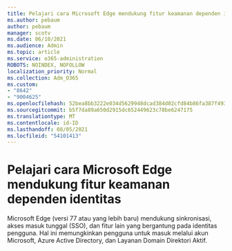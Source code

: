```yaml
---
title: Pelajari cara Microsoft Edge mendukung fitur keamanan dependen identitas
ms.author: pebaum
author: pebaum
manager: scotv
ms.date: 06/10/2021
ms.audience: Admin
ms.topic: article
ms.service: o365-administration
ROBOTS: NOINDEX, NOFOLLOW
localization_priority: Normal
ms.collection: Adm_O365
ms.custom:
- "8642"
- "9004625"
ms.openlocfilehash: 52bea8bb3222e034d5629948dcad384d02cfd84b86fa387f493c3ad0abfc069a
ms.sourcegitcommit: b5f7da89a650d2915dc652449623c78be6247175
ms.translationtype: MT
ms.contentlocale: id-ID
ms.lasthandoff: 08/05/2021
ms.locfileid: "54101413"
---
```

# <a name="learn-how-microsoft-edge-supports-identity-dependent-security-features"></a>Pelajari cara Microsoft Edge mendukung fitur keamanan dependen identitas

Microsoft Edge (versi 77 atau yang lebih baru) mendukung sinkronisasi, akses masuk tunggal (SSO), dan fitur lain yang bergantung pada identitas pengguna. Hal ini memungkinkan pengguna untuk masuk melalui akun Microsoft, Azure Active Directory, dan Layanan Domain Direktori Aktif.
